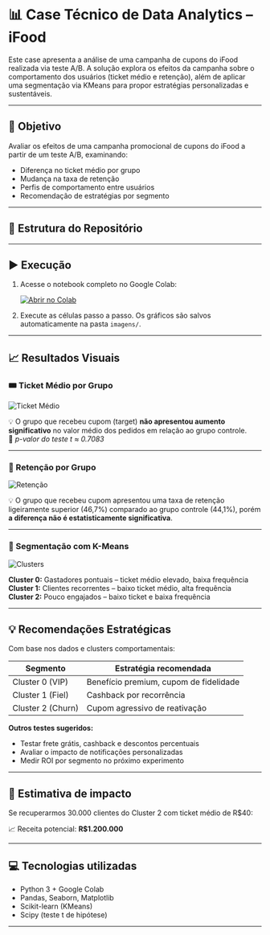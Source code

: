 # 📊 Case Técnico de Data Analytics – iFood

Este case apresenta a análise de uma campanha de cupons do iFood realizada via teste A/B. 
A solução explora os efeitos da campanha sobre o comportamento dos usuários (ticket médio e retenção), além de aplicar uma segmentação via KMeans para propor estratégias personalizadas e sustentáveis.

---

## 🎯 Objetivo

Avaliar os efeitos de uma campanha promocional de cupons do iFood a partir de um teste A/B, examinando:

- Diferença no ticket médio por grupo
- Mudança na taxa de retenção
- Perfis de comportamento entre usuários
- Recomendação de estratégias por segmento

---

## 📂 Estrutura do Repositório


---

## ▶️ Execução

1. Acesse o notebook completo no Google Colab:

   [![Abrir no Colab](https://colab.research.google.com/assets/colab-badge.svg)](https://colab.research.google.com/github/SEU_USUARIO/SEU_REPOSITORIO/blob/main/analise_ifood_ab_test.ipynb)

2. Execute as células passo a passo. Os gráficos são salvos automaticamente na pasta `imagens/`.

---

## 📈 Resultados Visuais

### 🎟️ Ticket Médio por Grupo

![Ticket Médio](imagens/ticket_medio_por_grupo.png)

💡 O grupo que recebeu cupom (target) **não apresentou aumento significativo** no valor médio dos pedidos em relação ao grupo controle.  
📌 *p-valor do teste t ≈ 0.7083*

---

### 🔁 Retenção por Grupo

![Retenção](imagens/retencao_por_grupo.png)

💡 O grupo que recebeu cupom apresentou uma taxa de retenção ligeiramente superior (46,7%) comparado ao grupo controle (44,1%), porém **a diferença não é estatisticamente significativa**.

---

### 👥 Segmentação com K-Means

![Clusters](imagens/segmentacao_kmeans_scatter.png)

**Cluster 0:** Gastadores pontuais – ticket médio elevado, baixa frequência  
**Cluster 1:** Clientes recorrentes – baixo ticket médio, alta frequência  
**Cluster 2:** Pouco engajados – baixo ticket e baixa frequência

---

## 💡 Recomendações Estratégicas

Com base nos dados e clusters comportamentais:

| Segmento         | Estratégia recomendada                  |
|------------------|------------------------------------------|
| Cluster 0 (VIP)  | Benefício premium, cupom de fidelidade   |
| Cluster 1 (Fiel) | Cashback por recorrência                |
| Cluster 2 (Churn)| Cupom agressivo de reativação           |

**Outros testes sugeridos:**
- Testar frete grátis, cashback e descontos percentuais
- Avaliar o impacto de notificações personalizadas
- Medir ROI por segmento no próximo experimento

---

## 💸 Estimativa de impacto

Se recuperarmos 30.000 clientes do Cluster 2 com ticket médio de R$40:

📈 Receita potencial: **R$1.200.000**

---

## 💻 Tecnologias utilizadas

- Python 3 + Google Colab
- Pandas, Seaborn, Matplotlib
- Scikit-learn (KMeans)
- Scipy (teste t de hipótese)

---




